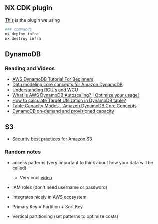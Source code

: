 ## NX CDK plugin

[This](https://github.com/berenddeboer/nx-plugins/tree/main/packages/nx-aws-cdk) is the plugin we using

```bash
### commands
nx deploy infra
nx destroy infra
```

## DynamoDB

### Reading and Videos

- [AWS DynamoDB Tutorial For Beginners](https://www.youtube.com/watch?v=2k2GINpO308&list=PL9nWRykSBSFi5QD8ssI0W5odL9S0309E2)
- [Data modeling core concepts for Amazon DynamoDB](https://www.youtube.com/watch?v=l-Urbf4BaWg)
- [Understanding RCU's and WCU](https://stackoverflow.com/a/71544921)
- [What is AWS DynamoDB Autoscaling? | Optimize your usage!](https://youtu.be/-um_HJWcHtA?si=OxvunK3fv92Z9Cr-)
- [How to calculate Target Utilization in DynamoDB table?](https://stackoverflow.com/a/50018158)
- [Table Capacity Modes - Amazon DynamoDB Core Concepts](https://www.youtube.com/watch?v=DdXK1XYJduw)
- [DynamoDB on-demand and provisioned capacity](https://docs.aws.amazon.com/wellarchitected/latest/serverless-applications-lens/capacity.html)

## S3

- [Security best practices for Amazon S3](https://docs.aws.amazon.com/AmazonS3/latest/userguide/security-best-practices.html)

### Random notes

- access patterns (very important to think about how your data will be called)
  - Very cool [video](https://youtu.be/XvD2FrS5yYM?si=d-tx7jZ3NjgLXKwS)
- IAM roles (don't need username or password)
- Integrates nicely in AWS ecosystem

- Primary Key = Partition + Sort Key

- Vertical partitioning (set patterns to optimize costs)
